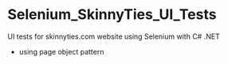 # Selenium_SkinnyTies_UI_Tests
UI tests for skinnyties.com website using Selenium with C# .NET
* using page object pattern
